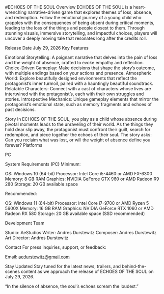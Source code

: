 #ECHOES OF THE SOUL
Overview
ECHOES OF THE SOUL is a heart-wrenching narrative-driven game that explores themes of loss, absence, and redemption. Follow the emotional journey of a young child who grapples with the consequences of being absent during critical moments, leading to the loss of the things and people closest to them. Through stunning visuals, immersive storytelling, and impactful choices, players will uncover a deeply moving tale that resonates long after the credits roll.

Release Date
July 29, 2026
Key Features

Emotional Storytelling: A poignant narrative that delves into the pain of loss and the weight of absence, crafted to evoke empathy and reflection.
Choice-Driven Gameplay: Make decisions that shape the story’s outcome, with multiple endings based on your actions and presence.
Atmospheric World: Explore beautifully designed environments that reflect the protagonist’s inner turmoil, paired with a hauntingly beautiful soundtrack.
Relatable Characters: Connect with a cast of characters whose lives are intertwined with the protagonist’s, each with their own struggles and stories.
Introspective Mechanics: Unique gameplay elements that mirror the protagonist’s emotional state, such as memory fragments and echoes of past decisions.

Story
In ECHOES OF THE SOUL, you play as a child whose absence during pivotal moments leads to the unraveling of their world. As the things they hold dear slip away, the protagonist must confront their guilt, search for redemption, and piece together the echoes of their soul. The story asks: Can you reclaim what was lost, or will the weight of absence define you forever?
Platforms

PC

System Requirements (PC)
Minimum:

OS: Windows 10 (64-bit)
Processor: Intel Core i5-4460 or AMD FX-6300
Memory: 8 GB RAM
Graphics: NVIDIA GeForce GTX 960 or AMD Radeon R9 280
Storage: 20 GB available space

Recommended:

OS: Windows 11 (64-bit)
Processor: Intel Core i7-9700 or AMD Ryzen 5 5600X
Memory: 16 GB RAM
Graphics: NVIDIA GeForce RTX 1060 or AMD Radeon RX 580
Storage: 20 GB available space (SSD recommended)

Development Team

Studio: AeStudios
Writer: Andres Durstewitz
Composer: Andres Durstewitz
Art Director: Andres Durstewitz

Contact
For press inquiries, support, or feedback:

Email: aedurstewitz@gmail.com

Stay Updated
Stay tuned for the latest news, trailers, and behind-the-scenes content as we approach the release of ECHOES OF THE SOUL on July 29, 2026.

“In the silence of absence, the soul’s echoes scream the loudest.”
